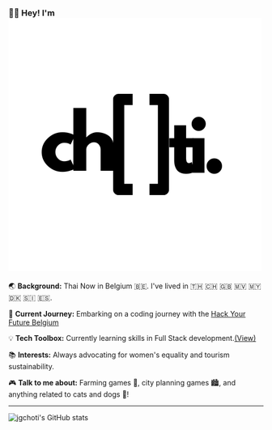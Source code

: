 ### 👋🏽 Hey! I'm ![Choti](https://github.com/jgchoti/jgchoti/blob/main/choti-logo.png)

🌏 **Background:** Thai Now in Belgium 🇧🇪. I've lived in 🇹🇭 🇨🇭 🇬🇧 🇲🇻 🇲🇾 🇩🇰 🇸🇮 🇪🇸.

🚀 **Current Journey:** Embarking on a coding journey with the [Hack Your Future Belgium](https://github.com/HackYourFutureBelgium)

💡 **Tech Toolbox:** Currently learning skills in Full Stack development.[(View)](https://github.com/jgchoti/studynote)

📚 **Interests:** Always advocating for women's equality and tourism sustainability.

🎮 **Talk to me about:** Farming games 🌱, city planning games 🏙️, and anything related to cats and dogs 🐾!

---

![jgchoti's GitHub stats](https://github-readme-stats.vercel.app/api?username=jgchoti) 
